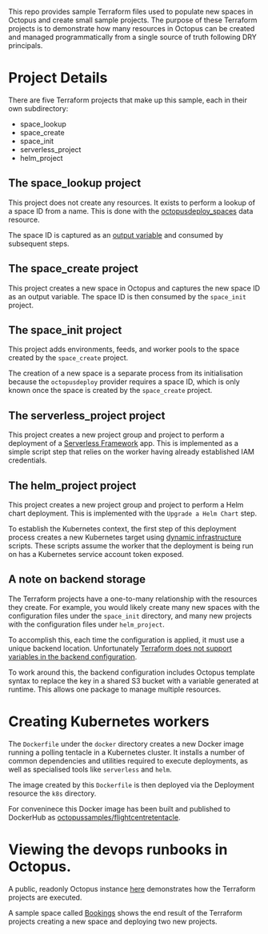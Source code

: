 This repo provides sample Terraform files used to populate new spaces in Octopus and create
small sample projects. The purpose of these Terraform projects is to demonstrate how many resources
in Octopus can be created and managed programmatically from a single source of truth following DRY 
principals.

# Project Details

There are five Terraform projects that make up this sample, each in their own subdirectory:

* space_lookup
* space_create
* space_init
* serverless_project
* helm_project

## The space_lookup project

This project does not create any resources. It exists to perform a lookup of a space ID from a name. 
This is done with the [octopusdeploy_spaces](https://registry.terraform.io/providers/OctopusDeployLabs/octopusdeploy/latest/docs/data-sources/spaces)
data resource.

The space ID is captured as an [output variable](https://octopus.com/docs/projects/variables/output-variables)
and consumed by subsequent steps.

## The space_create project

This project creates a new space in Octopus and captures the new space ID as an output variable.
The space ID is then consumed by the `space_init` project.

## The space_init project

This project adds environments, feeds, and worker pools to the space created by the `space_create`
project.

The creation of a new space is a separate process from its initialisation because the `octopusdeploy`
provider requires a space ID, which is only known once the space is created by the `space_create`
project.

## The serverless_project project

This project creates a new project group and project to perform a deployment of a [Serverless 
Framework](https://www.serverless.com/) app. This is implemented as a simple script step that relies
on the worker having already established IAM credentials.

## The helm_project project

This project creates a new project group and project to perform a Helm chart deployment. This is
implemented with the `Upgrade a Helm Chart` step.

To establish the Kubernetes context, the first step of this deployment process creates a new
Kubernetes target using [dynamic infrastructure](https://octopus.com/docs/infrastructure/deployment-targets/dynamic-infrastructure) 
scripts. These scripts assume the worker that the deployment is being run on has a Kubernetes
service account token exposed.

## A note on backend storage
The Terraform projects have a one-to-many relationship with the resources they create. For example,
you would likely create many new spaces with the configuration files under the `space_init`
directory, and many new projects with the configuration files under `helm_project`.

To accomplish this, each time the configuration is applied, it must use a unique backend location.
Unfortunately [Terraform does not support variables in the backend configuration](https://github.com/hashicorp/terraform/issues/13022).

To work around this, the backend configuration includes Octopus template syntax to replace the
key in a shared S3 bucket with a variable generated at runtime. This allows one package to manage
multiple resources.

# Creating Kubernetes workers

The `Dockerfile` under the `docker` directory creates a new Docker image running a polling tentacle
in a Kubernetes cluster. It installs a number of common dependencies and utilities required to execute deployments,
as well as specialised tools like `serverless` and `helm`.

The image created by this `Dockerfile` is then deployed via the Deployment resource the `k8s` directory.

For conveninece this Docker image has been built and published to DockerHub as 
[octopussamples/flightcentretentacle](https://hub.docker.com/r/octopussamples/flightcentretentacle).

# Viewing the devops runbooks in Octopus.

A public, readonly Octopus instance [here](https://mattc.octopus.app/app#/Spaces-1313/projects/create-new-space/operations/runbooks)
demonstrates how the Terraform projects are executed.

A sample space called [Bookings](https://mattc.octopus.app/app#/Spaces-1318) shows the end result
of the Terraform projects creating a new space and deploying two new projects.